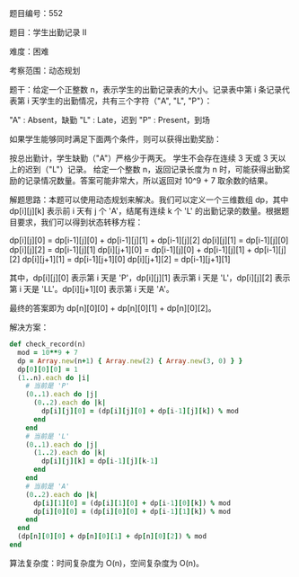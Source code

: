 题目编号：552

题目：学生出勤记录 II

难度：困难

考察范围：动态规划

题干：给定一个正整数 n，表示学生的出勤记录表的大小。记录表中第 i 条记录代表第 i 天学生的出勤情况，共有三个字符（"A", "L", "P"）：

"A" : Absent，缺勤
"L" : Late，迟到
"P" : Present，到场

如果学生能够同时满足下面两个条件，则可以获得出勤奖励：

按总出勤计，学生缺勤（"A"）严格少于两天。
学生不会存在连续 3 天或 3 天以上的迟到（"L"）记录。
给定一个整数 n，返回记录长度为 n 时，可能获得出勤奖励的记录情况数量。答案可能非常大，所以返回对 10^9 + 7 取余数的结果。

解题思路：本题可以使用动态规划来解决。我们可以定义一个三维数组 dp，其中 dp[i][j][k] 表示前 i 天有 j 个 'A'，结尾有连续 k 个 'L' 的出勤记录的数量。根据题目要求，我们可以得到状态转移方程：

dp[i][j][0] = dp[i-1][j][0] + dp[i-1][j][1] + dp[i-1][j][2]
dp[i][j][1] = dp[i-1][j][0]
dp[i][j][2] = dp[i-1][j][1]
dp[i][j+1][0] = dp[i-1][j][0] + dp[i-1][j][1] + dp[i-1][j][2]
dp[i][j+1][1] = dp[i-1][j+1][0]
dp[i][j+1][2] = dp[i-1][j+1][1]

其中，dp[i][j][0] 表示第 i 天是 'P'，dp[i][j][1] 表示第 i 天是 'L'，dp[i][j][2] 表示第 i 天是 'LL'。dp[i][j+1][0] 表示第 i 天是 'A'。

最终的答案即为 dp[n][0][0] + dp[n][0][1] + dp[n][0][2]。

解决方案：

```ruby
def check_record(n)
  mod = 10**9 + 7
  dp = Array.new(n+1) { Array.new(2) { Array.new(3, 0) } }
  dp[0][0][0] = 1
  (1..n).each do |i|
    # 当前是 'P'
    (0..1).each do |j|
      (0..2).each do |k|
        dp[i][j][0] = (dp[i][j][0] + dp[i-1][j][k]) % mod
      end
    end
    # 当前是 'L'
    (0..1).each do |j|
      (1..2).each do |k|
        dp[i][j][k] = dp[i-1][j][k-1]
      end
    end
    # 当前是 'A'
    (0..2).each do |k|
      dp[i][1][0] = (dp[i][1][0] + dp[i-1][0][k]) % mod
      dp[i][0][0] = (dp[i][0][0] + dp[i-1][1][k]) % mod
    end
  end
  (dp[n][0][0] + dp[n][0][1] + dp[n][0][2]) % mod
end
```

算法复杂度：时间复杂度为 O(n)，空间复杂度为 O(n)。